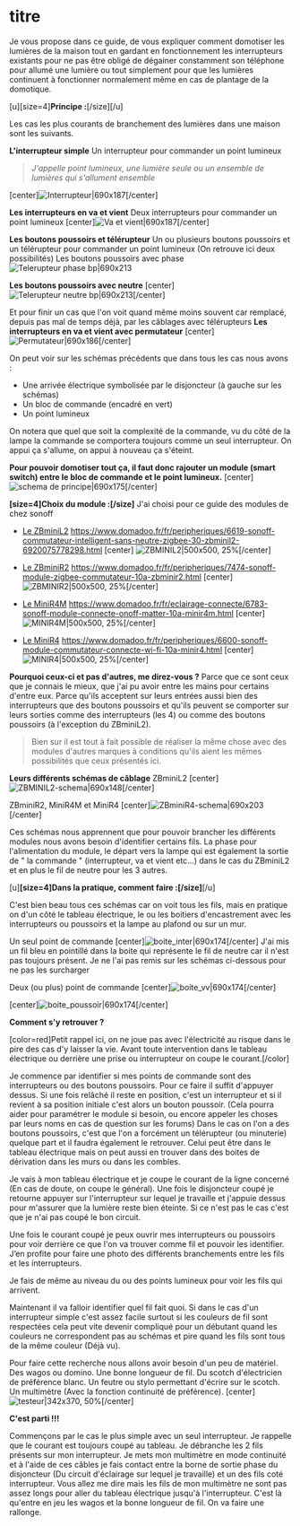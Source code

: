 # titre

Je vous propose dans ce guide, de vous expliquer comment domotiser les lumières de la maison tout en gardant en fonctionnement les interrupteurs existants pour ne pas être obligé de dégainer constamment son téléphone pour allumé une lumière ou tout simplement pour que les lumières continuent à fonctionner normalement même en cas de plantage de la domotique.
<br>

[u][size=4]**Principe :**[/size][/u]

Les cas les plus courants de branchement des lumières dans une maison sont les suivants.

**L'interrupteur simple**
Un interrupteur pour commander un point lumineux

> *J'appelle point lumineux, une lumière seule ou un ensemble de lumières qui s'allument ensemble*

[center]![Interrupteur|690x187](upload://9LBr1BEdCHajGeKAGoZ61v0OyNG.png)[/center]

**Les interrupteurs en va et vient**
Deux interrupteurs pour commander un point lumineux
[center]![Va et vient|690x187](upload://2PhGfKcS4CrNBch6rMXDS8ANKNy.png)[/center]

**Les boutons poussoirs et télérupteur**
Un ou plusieurs boutons poussoirs et un télérupteur pour commander un point lumineux (On retrouve ici deux possibilités)
Les boutons poussoirs avec phase
![Telerupteur phase bp|690x213](upload://1s17HhsldrJsrNQpn6gixFv0zXQ.png)

**Les boutons poussoirs avec neutre**
[center]![Telerupteur neutre bp|690x213](upload://mOftesYWSWgh5bNjDRS1Nl6p8Oj.png)[/center]

Et pour finir un cas que l'on voit quand même moins souvent car remplacé, depuis pas mal de temps déjà, par les câblages avec télérupteurs
**Les interrupteurs en va et vient avec permutateur**
[center]![Permutateur|690x186](upload://jAqOgGnImDuUjJmlOR8f59fzXRe.png)[/center]

On peut voir sur les schémas précédents que dans tous les cas nous avons :
* Une arrivée électrique symbolisée par le disjoncteur (à gauche sur les schémas)
* Un bloc de commande (encadré en vert)
* Un point lumineux

On notera que quel que soit la complexité de la commande, vu du côté de la lampe la commande se comportera toujours comme un seul interrupteur. On appui ça s'allume, on appui à nouveau ça s'éteint.

**Pour pouvoir domotiser tout ça, il faut donc rajouter un module (smart switch) entre le bloc de commande et le point lumineux.**
[center]![schema de principe|690x175](upload://lufB9EMzMuzOzU38Y4pJEmCEfCF.png)[/center]
<br>

**[size=4]Choix du module :[/size]**
J'ai choisi pour ce guide des modules de chez sonoff
* [Le ZBminiL2](https://sonoff.tech/product/diy-smart-switches/zbmini-l2/)
https://www.domadoo.fr/fr/peripheriques/6619-sonoff-commutateur-intelligent-sans-neutre-zigbee-30-zbminil2-6920075778298.html
[center] ![ZBMINIL2|500x500, 25%](upload://a7wLa0buPY3QPQ82QUWwiaF8UM.jpeg)[/center]

* [Le ZBminiR2](https://sonoff.tech/product/diy-smart-switches/zbminir2/)
https://www.domadoo.fr/fr/peripheriques/7474-sonoff-module-zigbee-commutateur-10a-zbminir2.html
[center]![ZBMINIR2|500x500, 25%](upload://so7pI97IbybtKsWx5ULpOIHL4Zx.jpeg)[/center]

* [Le MiniR4M](https://sonoff.tech/product/diy-smart-switches/minir4m/)
https://www.domadoo.fr/fr/eclairage-connecte/6783-sonoff-module-connecte-onoff-matter-10a-minir4m.html
[center]![MINIR4M|500x500, 25%](upload://30PRZLRp6cgqClEF38czB7CRLnY.jpeg)[/center]

* [Le MiniR4](https://sonoff.tech/product/diy-smart-switches/minir4/)
https://www.domadoo.fr/fr/peripheriques/6600-sonoff-module-commutateur-connecte-wi-fi-10a-minir4.html
[center]![MINIR4|500x500, 25%](upload://aqBxTxM65541EiuNDVZ8akbZSar.jpeg)[/center]

**Pourquoi ceux-ci et pas d'autres, me direz-vous ?**
Parce que ce sont ceux que je connais le mieux, que j'ai pu avoir entre les mains pour certains d'entre eux.
Parce qu'ils acceptent sur leurs entrées aussi bien des interrupteurs que des boutons poussoirs et qu'ils peuvent se comporter sur leurs sorties comme des interrupteurs (les 4) ou comme des boutons poussoirs (à l'exception du ZBminiL2).

> Bien sur il est tout à fait possible de réaliser la même chose avec des modules d'autres marques à conditions qu'ils aient les mêmes possibilités que ceux présentés ici.

**Leurs différents schémas de câblage**
ZBminiL2
[center]![ZBMINIL2-schema|690x148](upload://roWOfta1OabR6CPTzqnzWlqQcxP.png)[/center]

ZBminiR2, MiniR4M et MiniR4
[center]![ZBminiR4-schema|690x203](upload://1cIDXFBYa0Cma88TYFdDQe4A7Vb.jpeg)[/center]

Ces schémas nous apprennent que pour pouvoir brancher les différents modules nous avons besoin d'identifier certains fils.
La phase pour l'alimentation du module, le départ vers la lampe qui est également la sortie de " la commande " (interrupteur, va et vient etc...) dans le cas du ZBminiL2 et en plus le fil de neutre pour les 3 autres.
<br>

[u]**[size=4]Dans la pratique, comment faire :[/size]**[/u]

C'est bien beau tous ces schémas car on voit tous les fils, mais en pratique on d'un côté le tableau électrique, le ou les boitiers d'encastrement avec les interrupteurs ou poussoirs et la lampe au plafond ou sur un mur.

Un seul point de commande
[center]![boite_inter|690x174](upload://vjBLl1qMDHKD5ZNEq269rUNU6ro.png)[/center]
J'ai mis un fil bleu en pointillé dans la boite qui représente le fil de neutre car il n'est pas toujours présent. Je ne l'ai pas remis sur les schémas ci-dessous pour ne pas les surcharger

Deux (ou plus) point de commande
[center]![boite_vv|690x174](upload://rAQKFlp938V6UPptVqrkV6LZUCG.png)[/center]

[center]![boite_poussoir|690x174](upload://a75x30mvHg6Oz4oURbr54iaUDY0.png)[/center]


**Comment s'y retrouver ?**

[color=red]Petit rappel ici, on ne joue pas avec l'électricité au risque dans le pire des cas d'y laisser la vie. Avant toute intervention dans le tableau électrique ou derrière une prise ou interrupteur on coupe le courant.[/color]

Je commence par identifier si mes points de commande sont des interrupteurs ou des boutons poussoirs. Pour ce faire il suffit d'appuyer dessus. Si une fois relâché il reste en position, c'est un interrupteur et si il revient à sa position initiale c'est alors un bouton poussoir. (Cela pourra aider pour paramétrer le module si besoin, ou encore appeler les choses par leurs noms en cas de question sur les forums)
Dans le cas on l'on a des boutons poussoirs, c'est que l'on a forcément un télérupteur (ou minuterie) quelque part et il faudra également le retrouver. Celui peut être dans le tableau électrique mais on peut aussi en trouver dans des boites de dérivation dans les murs ou dans les combles. 

Je vais à mon tableau électrique et je coupe le courant de la ligne concerné (En cas de doute, on coupe le général). Une fois le disjoncteur coupé je retourne appuyer sur l'interrupteur sur lequel je travaille et j'appuie dessus pour m'assurer que la lumière reste bien éteinte. Si ce n'est pas le cas c'est que je n'ai pas coupé le bon circuit.

Une fois le courant coupé je peux ouvrir mes interrupteurs ou poussoirs pour voir derrière ce que l'on va trouver comme fil et pouvoir les identifier. J’en profite pour faire une photo des différents branchements entre les fils et les interrupteurs.

Je fais de même au niveau du ou des points lumineux pour voir les fils qui arrivent.

Maintenant il va falloir identifier quel fil fait quoi.
Si dans le cas d'un interrupteur simple c'est assez facile surtout si les couleurs de fil sont respectées cela peut vite devenir compliqué pour un débutant quand les couleurs ne correspondent pas au schémas et pire quand les fils sont tous de la même couleur (Déjà vu).

Pour faire cette recherche nous allons avoir besoin d'un peu de matériel.
Des wagos ou domino.
Une bonne longueur de fil.
Du scotch d'électricien de préférence blanc.
Un feutre ou stylo permettant d'écrire sur le scotch.
Un multimètre (Avec la fonction continuité de préférence).
[center]![testeur|342x370, 50%](upload://qVUR0hKSo2gWZcA4WM6KqmDfEAT.jpeg)[/center]


**C'est parti !!!**

Commençons par le cas le plus simple avec un seul interrupteur.
Je rappelle que le courant est toujours coupé au tableau.
Je débranche les 2 fils présents sur mon interrupteur.
Je mets mon multimètre en mode continuité et à l'aide de ces câbles je fais contact entre la borne de sortie phase du disjoncteur (Du circuit d'éclairage sur lequel je travaille) et un des fils coté interrupteur.
Vous allez me dire mais les fils de mon multimètre ne sont pas assez longs pour aller du tableau électrique jusqu'à l'interrupteur. C'est là qu'entre en jeu les wagos et la bonne longueur de fil. On va faire une rallonge.

